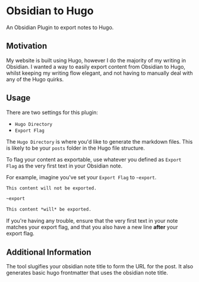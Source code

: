 # Obsidian to Hugo

An Obsidian Plugin to export notes to Hugo.

## Motivation

My website is built using Hugo, however I do the majority of my writing in Obsidian. I wanted a way to easily export content from Obsidian to Hugo, whilst keeping my writing flow elegant, and not having to manually deal with any of the Hugo quirks.

## Usage

There are two settings for this plugin:

- `Hugo Directory`
- `Export Flag`

The `Hugo Directory` is where you'd like to generate the markdown files. This is likely to be your `posts` folder in the Hugo file structure.

To flag your content as exportable, use whatever you defined as `Export Flag` as the very first text in your Obsidian note.

For example, imagine you've set your `Export Flag` to `~export`.


```markdown
This content will not be exported.
```

```markdown
~export

This content *will* be exported.
```

If you're having any trouble, ensure that the very first text in your note matches your export flag, and that you also have a new line **after** your export flag.

## Additional Information

The tool slugifies your obsidian note title to form the URL for the post. It also generates basic hugo frontmatter that uses the obsidian note title.
